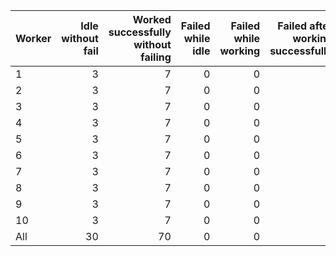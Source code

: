 | Worker   |   Idle without fail |   Worked successfully<br>without failing |   Failed while idle |   Failed while working |   Failed after<br>working successfully |   Non Critical Failures |   Total Failures |   Working times |
|:---------|--------------------:|-----------------------------------------:|--------------------:|-----------------------:|---------------------------------------:|------------------------:|-----------------:|----------------:|
| 1        |                   3 |                                        7 |                   0 |                      0 |                                      0 |                       0 |                0 |               7 |
| 2        |                   3 |                                        7 |                   0 |                      0 |                                      0 |                       0 |                0 |               7 |
| 3        |                   3 |                                        7 |                   0 |                      0 |                                      0 |                       0 |                0 |               7 |
| 4        |                   3 |                                        7 |                   0 |                      0 |                                      0 |                       0 |                0 |               7 |
| 5        |                   3 |                                        7 |                   0 |                      0 |                                      0 |                       0 |                0 |               7 |
| 6        |                   3 |                                        7 |                   0 |                      0 |                                      0 |                       0 |                0 |               7 |
| 7        |                   3 |                                        7 |                   0 |                      0 |                                      0 |                       0 |                0 |               7 |
| 8        |                   3 |                                        7 |                   0 |                      0 |                                      0 |                       0 |                0 |               7 |
| 9        |                   3 |                                        7 |                   0 |                      0 |                                      0 |                       0 |                0 |               7 |
| 10       |                   3 |                                        7 |                   0 |                      0 |                                      0 |                       0 |                0 |               7 |
| All      |                  30 |                                       70 |                   0 |                      0 |                                      0 |                       0 |                0 |              70 |